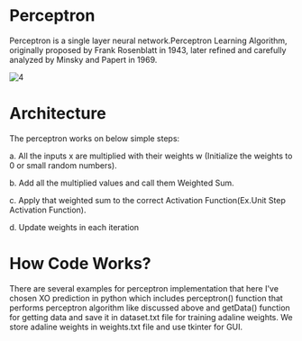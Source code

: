 # Perceptron
Perceptron is a single layer neural network.Perceptron Learning Algorithm, originally proposed by Frank Rosenblatt in 1943, later refined and carefully analyzed by Minsky and Papert in 1969.

![4](https://user-images.githubusercontent.com/47561760/130283139-314cf10f-df33-43c8-ac07-b431f994371b.png)

# Architecture
The perceptron works on below simple steps:

a. All the inputs x are multiplied with their weights w (Initialize the weights to 0 or small random numbers).

b. Add all the multiplied values and call them Weighted Sum.

c. Apply that weighted sum to the correct Activation Function(Ex.Unit Step Activation Function).

d. Update weights in each iteration

# How Code Works?
There are several examples for perceptron implementation that here I've chosen XO prediction in python which includes perceptron() function that performs perceptron algorithm like discussed above and getData() function for getting data and save it in dataset.txt file for training adaline weights. We store adaline weights in weights.txt file and use tkinter for GUI.
